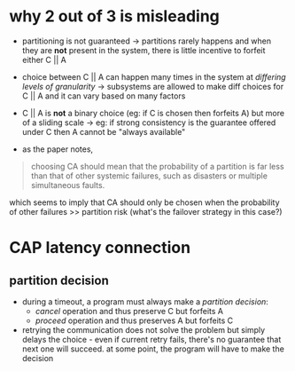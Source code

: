 # why 2 out of 3 is misleading

- partitioning is not guaranteed -> partitions rarely happens and when they are **not** present in the system, there is little incentive to forfeit either C || A 
- choice between C || A can happen many times in the system at *differing levels of granularity* -> subsystems are allowed to make diff choices for C || A and it can vary based on many factors 
- C || A is **not** a binary choice (eg: if C is chosen then forfeits A) but more of a sliding scale -> eg: if strong consistency is the guarantee offered under C then A cannot be "always available"

- as the paper notes, 

> choosing CA should mean that the probability of a partition is far less than that of other systemic failures, such as disasters or multiple simultaneous faults.

which seems to imply that CA should only be chosen when the probability of other failures >> partition risk (what's the failover strategy in this case?)

# CAP latency connection
## partition decision
- during a timeout, a program must always make a *partition decision*: 
	- *cancel* operation and thus preserve C but forfeits A 
	- *proceed* operation and thus preserves A but forfeits C 
- retrying the communication does not solve the problem but simply delays the choice - even if current retry fails, there's no guarantee that next one will succeed. at some point, the program will have to make the decision 
